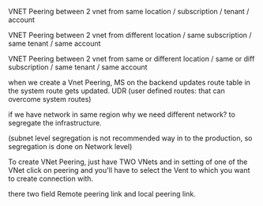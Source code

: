 VNET Peering between 2 vnet from same location / subscription / tenant / account

VNET Peering between 2 vnet from different location / same subscription / same tenant / same account

VNET Peering between 2 vnet from same or different location / same or diff subscription / same tenant / same account


when we create a Vnet Peering, MS on the backend updates route table in the system route gets updated.
UDR (user defined routes: that can overcome system routes)


if we have network in same region why we need different network?
to segregate the infrastructure.

(subnet level segregation is not recommended way in to the production, so segregation is done on Network level)


To create VNet Peering, just have TWO VNets and in setting of one of the VNet click on peering and you'll have to select the Vent to which you want to create connection with.

there two field Remote peering link and local peering link.

